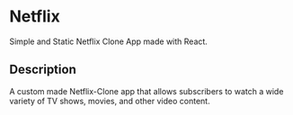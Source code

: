 # Netflix 

Simple and Static Netflix Clone App made with React.


## Description

A custom made Netflix-Clone app that allows subscribers to watch a wide variety of TV shows, movies, and other video content.



